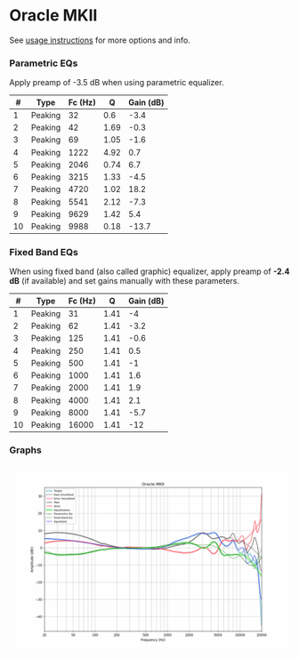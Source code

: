 # Oracle MKII
See [usage instructions](https://github.com/jaakkopasanen/AutoEq#usage) for more options and info.

### Parametric EQs
Apply preamp of -3.5 dB when using parametric equalizer.

|   # | Type    |   Fc (Hz) |    Q |   Gain (dB) |
|-----|---------|-----------|------|-------------|
|   1 | Peaking |        32 | 0.6  |        -3.4 |
|   2 | Peaking |        42 | 1.69 |        -0.3 |
|   3 | Peaking |        69 | 1.05 |        -1.6 |
|   4 | Peaking |      1222 | 4.92 |         0.7 |
|   5 | Peaking |      2046 | 0.74 |         6.7 |
|   6 | Peaking |      3215 | 1.33 |        -4.5 |
|   7 | Peaking |      4720 | 1.02 |        18.2 |
|   8 | Peaking |      5541 | 2.12 |        -7.3 |
|   9 | Peaking |      9629 | 1.42 |         5.4 |
|  10 | Peaking |      9988 | 0.18 |       -13.7 |

### Fixed Band EQs
When using fixed band (also called graphic) equalizer, apply preamp of **-2.4 dB** (if available) and set gains manually with these parameters.

|   # | Type    |   Fc (Hz) |    Q |   Gain (dB) |
|-----|---------|-----------|------|-------------|
|   1 | Peaking |        31 | 1.41 |        -4   |
|   2 | Peaking |        62 | 1.41 |        -3.2 |
|   3 | Peaking |       125 | 1.41 |        -0.6 |
|   4 | Peaking |       250 | 1.41 |         0.5 |
|   5 | Peaking |       500 | 1.41 |        -1   |
|   6 | Peaking |      1000 | 1.41 |         1.6 |
|   7 | Peaking |      2000 | 1.41 |         1.9 |
|   8 | Peaking |      4000 | 1.41 |         2.1 |
|   9 | Peaking |      8000 | 1.41 |        -5.7 |
|  10 | Peaking |     16000 | 1.41 |       -12   |

### Graphs
![](./Oracle%20MKII.png)
